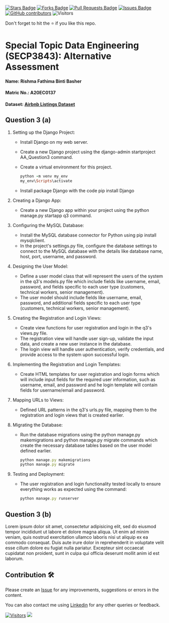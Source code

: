 <a href="https://github.com/drshahizan/SECP3843/stargazers"><img src="https://img.shields.io/github/stars/drshahizan/SECP3843" alt="Stars Badge"/></a>
<a href="https://github.com/drshahizan/SECP3843/network/members"><img src="https://img.shields.io/github/forks/drshahizan/SECP3843" alt="Forks Badge"/></a>
<a href="https://github.com/drshahizan/SECP3843/pulls"><img src="https://img.shields.io/github/issues-pr/drshahizan/SECP3843" alt="Pull Requests Badge"/></a>
<a href="https://github.com/drshahizan/SECP3843/issues"><img src="https://img.shields.io/github/issues/drshahizan/SECP3843" alt="Issues Badge"/></a>
<a href="https://github.com/drshahizan/SECP3843/graphs/contributors"><img alt="GitHub contributors" src="https://img.shields.io/github/contributors/drshahizan/SECP3843?color=2b9348"></a>
![Visitors](https://api.visitorbadge.io/api/visitors?path=https%3A%2F%2Fgithub.com%2Fdrshahizan%2FSECP3843&labelColor=%23d9e3f0&countColor=%23697689&style=flat)


Don't forget to hit the :star: if you like this repo.

# Special Topic Data Engineering (SECP3843): Alternative Assessment

#### Name: Rishma Fathima Binti Basher
#### Matric No.: A20EC0137
#### Dataset: [Airbnb Listings Dataset](https://github.com/drshahizan/dataset/tree/c8e9f4a7cbdb0c1b78ca2c73915ff56ceeb50e70/mongodb/05-airbnb)

## Question 3 (a)
  1. Setting up the Django Project:
     - Install Django on my web server.
     - Create a new Django project using the django-admin startproject AA_Question3 command.
     - Create a virtual environment for this project.
       
       ``` ruby
       python -m venv my_env
       my_env\Scripts\activate
       ```
     - Install package Django with the code pip install Django

  2. Creating a Django App:
     - Create a new Django app within your project using the python manage.py startapp q3 command.


   3. Configuring the MySQL Database:
      - Install the MySQL database connector for Python using pip install mysqlclient.
      - In the project's settings.py file, configure the database settings to connect to the MySQL database with the details like database name, host, port, username,           and password.
 
   4. Designing the User Model:
      - Define a user model class that will represent the users of the system in the q3's models.py file which include fields like username, email, password, and fields         specific to each user type (customers, technical workers, senior management).
      - The user model should include fields like username, email, password, and additional fields specific to each user type (customers, technical workers, senior              management).
 
  5. Creating the Registration and Login Views:
     - Create view functions for user registration and login in the q3's views.py file.
     - The registration view will handle user sign-up, validate the input data, and create a new user instance in the database.
     - The login view will handle user authentication, verify credentials, and provide access to the system upon successful login.
 
  6. Implementing the Registration and Login Templates:
     - Create HTML templates for user registration and login forms which will include input fields for the required user information, such as username, email, and              password and he login template will contain fields for username/email and password. 
 
   7. Mapping URLs to Views:
      - Defined URL patterns in the q3's urls.py file, mapping them to the registration and login views that is created earlier.
 
  8. Migrating the Database:
     - Run the database migrations using the python manage.py makemigrations and python manage.py migrate commands which create the necessary database tables based on          the user model defined earlier.

       ```ruby
       python manage.py makemigrations
       python manage.py migrate
       ```

  9. Testing and Deployment:
      - The user registration and login functionality tested locally to ensure everything works as expected using the command:
        
        ```ruby
        python manage.py runserver
        ```
## Question 3 (b)
Lorem ipsum dolor sit amet, consectetur adipisicing elit, sed do eiusmod tempor incididunt ut labore et dolore magna aliqua. Ut enim ad minim veniam, quis nostrud exercitation ullamco laboris nisi ut aliquip ex ea commodo consequat. Duis aute irure dolor in reprehenderit in voluptate velit esse cillum dolore eu fugiat nulla pariatur. Excepteur sint occaecat cupidatat non proident, sunt in culpa qui officia deserunt mollit anim id est laborum.





## Contribution 🛠️
Please create an [Issue](https://github.com/drshahizan/special-topic-data-engineering/issues) for any improvements, suggestions or errors in the content.

You can also contact me using [Linkedin](https://www.linkedin.com/in/drshahizan/) for any other queries or feedback.

[![Visitors](https://api.visitorbadge.io/api/visitors?path=https%3A%2F%2Fgithub.com%2Fdrshahizan&labelColor=%23697689&countColor=%23555555&style=plastic)](https://visitorbadge.io/status?path=https%3A%2F%2Fgithub.com%2Fdrshahizan)
![](https://hit.yhype.me/github/profile?user_id=81284918)


